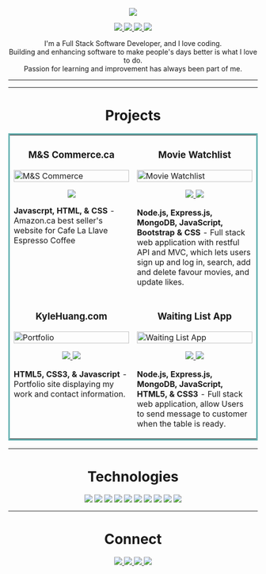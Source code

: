 <p align="center">
  <a href="https://kylehuang.netlify.app/" target="_blank" rel="noreferrer"><img src="https://user-images.githubusercontent.com/103638319/190070762-d478e9b4-e270-4d79-8545-52842b69ac8d.png"></a>
</p>

<p align="center">
  <a href="https://kylehuang.netlify.app" target="_blank">
    <img src="https://img.shields.io/static/v1?label=|&message=WEBSITE&color=457b9d&style=plastic&logo=netlify&logo-color=white"/>
  </a>
  <a href="https://www.linkedin.com/in/kyle-huang-dev/" target="_blank">
    <img src="https://img.shields.io/static/v1?label=|&message=LINKED-IN&color=1d3557&style=plastic&logo=linkedin&logo-color=white"/>
  </a>
  <a href="https://twitter.com/" target="_blank">
    <img src="https://img.shields.io/static/v1?label=|&message=TWITTER&color=457b9d&style=plastic&logo=twitter&logo-color=white"/>
  </a>
  <a href="https://angel.co/u/kyle-huang-dev" target="_blank">
      <img src="https://img.shields.io/static/v1?label=|&message=ANGEL-LIST&color=1d3557&style=plastic&logo=angellist&logo-color=white"/>
  </a>
</p>

<p align="center">
    I'm a Full Stack Software Developer, and I love coding.
  <br />
    Building and enhancing software to make people's days better is what I love to do. 
  <br />
   Passion for learning and improvement has always been part of me.
</p>


---------
----------

<h1 align="center">Projects</h1>
<table bordercolor="#66b2b2">
  
  <tr>
    <td width="50%" valign="top">
      <h3 align="center">M&S Commerce.ca</h3>
        <a target="_blank" href="https://mscommerce.ca/">
            <img src="https://user-images.githubusercontent.com/103638319/188299267-373aff85-6e32-49c7-b857-0145e64e2812.JPG" width="100%" alt="M&S Commerce"/>
        </a>
        <br />
        <p align="center">
          
  <a href="https://mscommerce.ca/" target="_blank">
    <img src="https://img.shields.io/static/v1?label=|&message=WEBSITE&color=1d3557&style=plastic&logo=react&logo-color=white"/>
  </a>
      </p>
        <p><strong>Javascrpt, HTML, & CSS</strong> - Amazon.ca best seller's website for Cafe La Llave Espresso Coffee</p>
    </td>
    <td width="50%" valign="top">
      <h3 align="center">Movie Watchlist</h3>
      <a target="_blank" href="#">
            <img src="https://user-images.githubusercontent.com/103638319/188299267-373aff85-6e32-49c7-b857-0145e64e2812.JPG" width="100%"  alt="Movie Watchlist"/>
        </a>
        <br />
        <p align="center">
          
  <a href="https://github.com/KyleHuang-dev/movie-watchlist" target="_blank">
    <img src="https://img.shields.io/static/v1?label=|&message=REPO&color=457b9d&style=plastic&logo=github&logo-color=white"/>
  </a>
  <a href=# target="_blank">
    <img src="https://img.shields.io/static/v1?label=|&message=WEBSITE&color=1d3557&style=plastic&logo=netlify&logo-color=white"/>
  </a>
      </p>
        <p><strong>Node.js, Express.js, MongoDB, JavaScript, Bootstrap & CSS </strong> - Full stack web application with restful API and MVC, which lets users sign up and log in, search, add and delete favour movies, and update likes.</p>
    </td>
  </tr>
  
  <tr>
    <td width="50%" valign="top">
      <h3 align="center">KyleHuang.com</h3>
        <a target="_blank" href="https://kylehuang.netlify.app">
          <img src="https://user-images.githubusercontent.com/103638319/188299267-373aff85-6e32-49c7-b857-0145e64e2812.JPG" width="100%" alt="Portfolio"/>
        </a>
      <br />
        <p align="center">
  <a href="https://github.com/KyleHuang-dev/KyleHuangPortfolio" target="_blank">
    <img src="https://img.shields.io/static/v1?label=|&message=REPO&color=457b9d&style=plastic&logo=github&logo-color=white"/>
  </a>
  <a href="http://kylehuang.netlify.app" target="_blank">
    <img src="https://img.shields.io/static/v1?label=|&message=WEBSITE&color=1d3557&style=plastic&logo=netlify&logo-color=white"/>
  </a>
      </p>
        <p><strong>HTML5, CSS3, & Javascript</strong> - Portfolio site displaying my work and contact information.</p>
    </td>
    <td width="50%" valign="top">
      <h3 align="center">Waiting List App</h3>
        <a target="_blank" href="https://github.com/KyleHuang-dev/waiting-list">
          <img src="https://user-images.githubusercontent.com/103638319/188299267-373aff85-6e32-49c7-b857-0145e64e2812.JPG" width="100%" alt="Waiting List App"/>
        </a>
        <br />
        <p align="center">
          
  <a href="https://github.com/KyleHuang-dev/waiting-list" target="_blank">
    <img src="https://img.shields.io/static/v1?label=|&message=REPO&color=457b9d&style=plastic&logo=github&logo-color=white"/>
  </a>
  <a href=# target="_blank">
    <img src="https://img.shields.io/static/v1?label=|&message=WEBSITE&color=1d3557&style=plastic&logo=netlify&logo-color=white"/>
  </a>
      </p>
        <p><strong>Node.js, Express.js, MongoDB, JavaScript, HTML5, & CSS3</strong> - Full stack web application, allow Users to send message to customer when the table is ready.</p>
    </td>
  </tr>
</table>

----------

<h1 align="center">Technologies</h1>


<p align="center">
    <img src="https://img.shields.io/static/v1?label=|&message=HTML5&color=03045E&style=plastic&logo=html5"/>
    <img src="https://img.shields.io/static/v1?label=|&message=CSS3&color=03045E&style=plastic&logo=css3"/>
    <img src="https://img.shields.io/static/v1?label=|&message=FIGMA&color=1d3557&style=plastic&logo=figma"/>
    <img src="https://img.shields.io/static/v1?label=|&message=JAVASCRIPT&color=1d3557&style=plastic&logo=javascript"/>
    <img src="https://img.shields.io/static/v1?label=|&message=BOOTSTRAP&color=1d3557&style=plastic&logo=bootstrap"/>
    <img src="https://img.shields.io/static/v1?label=|&message=REACT.JS&color=457b9d&style=plastic&logo=react"/>
    <img src="https://img.shields.io/static/v1?label=|&message=NODE.JS&color=457b9d&style=plastic&logo=node"/>
    <img src="https://img.shields.io/static/v1?label=|&message=MONGO DB&color=457b9d&style=plastic&logo=mongodb"/>
    <img src="https://img.shields.io/static/v1?label=|&message=EXPRESS.JS&color=a8dadc&style=plastic&logo=express"/>
    <img src="https://img.shields.io/static/v1?label=|&message=GIT&color=a8dadc&style=plastic&logo=git"/>
</p>

----------


<h1 align="center">Connect</h1>
<p align="center">
  <a href="https://kylehuang.netlify.app" target="_blank">
    <img src="https://img.shields.io/static/v1?label=|&message=WEBSITE&color=457b9d&style=plastic&logo=react&logo-color=white"/>
  </a>
  <a href="https://www.linkedin.com/in/kyle-huang-dev/" target="_blank">
    <img src="https://img.shields.io/static/v1?label=|&message=LINKED-IN&color=03045E&style=plastic&logo=linkedin&logo-color=white"/>
  </a>
  <a href="https://twitter.com/" target="_blank">
    <img src="https://img.shields.io/static/v1?label=|&message=TWITTER&color=457b9d&style=plastic&logo=twitter&logo-color=white"/>
  </a>
  <a href="https://angel.co/u/kyle-huang-dev" target="_blank">
      <img src="https://img.shields.io/static/v1?label=|&message=ANGEL-LIST&color=03045E&style=plastic&logo=angellist&logo-color=white"/>
  </a>
</p>
